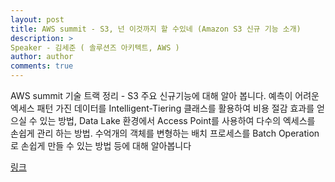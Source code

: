```yaml
---
layout: post
title: AWS summit - S3, 넌 이것까지 할 수있네 (Amazon S3 신규 기능 소개)
description: >
Speaker - 김세준 ( 솔루션즈 아키텍트, AWS )
author: author
comments: true
---
```


AWS summit 기술 트랙 정리 - S3 주요 신규기능에 대해 알아 봅니다. 예측이 어려운 엑세스 패턴 가진 데이터를 Intelligent-Tiering 클래스를 활용하여 비용 절감 효과를 얻으실 수 있는 방법, Data Lake 환경에서 Access Point를 사용하여 다수의 엑세스를 손쉽게 관리 하는 방법. 수억개의 객체를 변형하는 배치 프로세스를 Batch Operation로 손쉽게 만들 수 있는 방법 등에 대해 알아봅니다

<a href="https://pump.atlassian.net/l/c/afaCLRnX">링크</a> 
